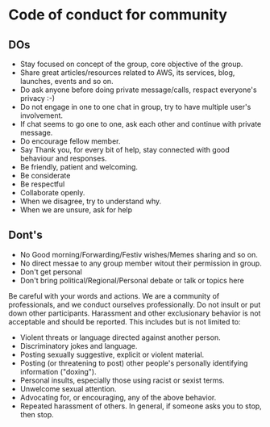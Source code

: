 # Code of conduct for community

## DOs
- Stay focused on concept of the group, core objective of the group.
- Share great articles/resources related to AWS, its services, blog, launches, events and so on.
- Do ask anyone before doing private message/calls, respact everyone's privacy :-)
- Do not engage in one to one chat in group, try to have multiple user's involvement.
- If chat seems to go one to one, ask each other and continue with private message.
- Do encourage fellow member.
- Say Thank you, for every bit of help, stay connected with good behaviour and responses.
- Be friendly, patient and welcoming.
- Be considerate
- Be respectful
- Collaborate openly.
- When we disagree, try to understand why.
- When we are unsure, ask for help

## Dont's
- No Good morning/Forwarding/Festiv wishes/Memes sharing and so on.
- No direct messae to any group member witout their permission in group.
- Don't get personal
- Don't bring political/Regional/Personal debate or talk or topics here

Be careful with your words and actions. We are a community of professionals, and we conduct ourselves professionally. Do not insult or put down other participants. Harassment and other exclusionary behavior is not acceptable and should be reported. This includes but is not limited to:

- Violent threats or language directed against another person.
- Discriminatory jokes and language.
- Posting sexually suggestive, explicit or violent material.
- Posting (or threatening to post) other people's personally identifying information ("doxing").
- Personal insults, especially those using racist or sexist terms.
- Unwelcome sexual attention.
- Advocating for, or encouraging, any of the above behavior.
- Repeated harassment of others. In general, if someone asks you to stop, then stop.
